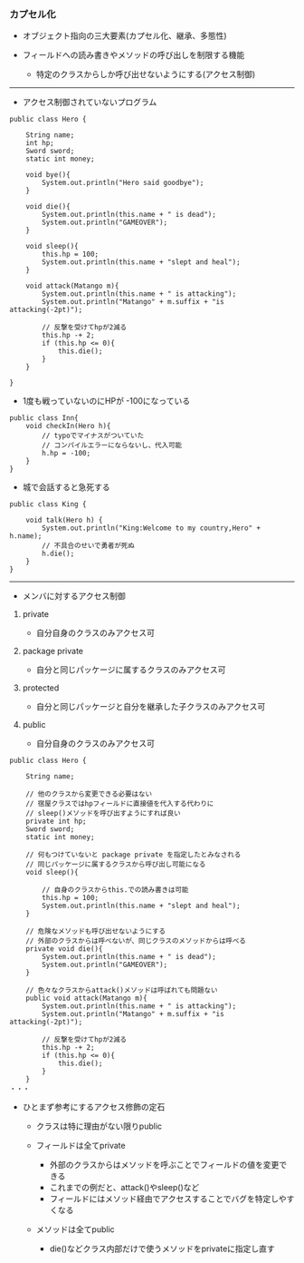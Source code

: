### カプセル化

- オブジェクト指向の三大要素(カプセル化、継承、多態性)

- フィールドへの読み書きやメソッドの呼び出しを制限する機能
    - 特定のクラスからしか呼び出せないようにする(アクセス制御)

---
- アクセス制御されていないプログラム

```
public class Hero {

    String name;
    int hp;
    Sword sword;
    static int money;

    void bye(){
        System.out.println("Hero said goodbye");
    }

    void die(){
        System.out.println(this.name + " is dead");
        System.out.println("GAMEOVER");
    }

    void sleep(){
        this.hp = 100;
        System.out.println(this.name + "slept and heal");
    }

    void attack(Matango m){
        System.out.println(this.name + " is attacking");
        System.out.println("Matango" + m.suffix + "is attacking(-2pt)");

        // 反撃を受けてhpが2減る
        this.hp -+ 2;
        if (this.hp <= 0){
            this.die();
        }
    }

}

```

- 1度も戦っていないのにHPが -100になっている

```
public class Inn{
    void checkIn(Hero h){
        // typoでマイナスがついていた
        // コンパイルエラーにならないし、代入可能
        h.hp = -100;
    }
}

```

- 城で会話すると急死する

```
public class King {

    void talk(Hero h) {
        System.out.println("King:Welcome to my country,Hero" + h.name);
        // 不具合のせいで勇者が死ぬ
        h.die();
    }
}

```

---
- メンバに対するアクセス制御

1. private
    - 自分自身のクラスのみアクセス可

2. package private
    - 自分と同じパッケージに属するクラスのみアクセス可

3. protected
    - 自分と同じパッケージと自分を継承した子クラスのみアクセス可

4. public
    - 自分自身のクラスのみアクセス可


```
public class Hero {

    String name;

    // 他のクラスから変更できる必要はない
    // 宿屋クラスではhpフィールドに直接値を代入する代わりに
    // sleep()メソッドを呼び出すようにすれば良い
    private int hp;
    Sword sword;
    static int money;

    // 何もつけていないと package private を指定したとみなされる
    // 同じパッケージに属するクラスから呼び出し可能になる
    void sleep(){

        // 自身のクラスからthis.での読み書きは可能
        this.hp = 100;
        System.out.println(this.name + "slept and heal");
    }

    // 危険なメソッドも呼び出せないようにする
    // 外部のクラスからは呼べないが、同じクラスのメソッドからは呼べる
    private void die(){
        System.out.println(this.name + " is dead");
        System.out.println("GAMEOVER");
    }

    // 色々なクラスからattack()メソッドは呼ばれても問題ない
    public void attack(Matango m){
        System.out.println(this.name + " is attacking");
        System.out.println("Matango" + m.suffix + "is attacking(-2pt)");

        // 反撃を受けてhpが2減る
        this.hp -+ 2;
        if (this.hp <= 0){
            this.die();
        }
    }
・・・

```

- ひとまず参考にするアクセス修飾の定石
    - クラスは特に理由がない限りpublic

    - フィールドは全てprivate
        - 外部のクラスからはメソッドを呼ぶことでフィールドの値を変更できる
        - これまでの例だと、attack()やsleep()など
        - フィールドにはメソッド経由でアクセスすることでバグを特定しやすくなる

    - メソッドは全てpublic
        - die()などクラス内部だけで使うメソッドをprivateに指定し直す
